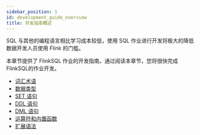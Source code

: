 ```yaml
---
sidebar_position: 1
id: development_guide_overview
title: 开发指南概述
---
```


SQL 与其他的编程语言相比学习成本较低，使用 SQL 作业进行开发将极大的降低数据开发人员使用 Flink 的门槛。

本章节提供了 FlinkSQL 作业的开发指南。通过阅读本章节，您将很快完成 FlinkSQL的作业开发。

- [词汇术语](./glossary)
- [数据类型](./data_type)
- [SET 语句](./set_statement)
- [DDL 语句](./ddl_statement/create_statements)
- [DML 语句](./dml_statements/insert_statements)
- [运算符和内置函数](./operators_functions)
- [扩展语法](./extend_statement)

